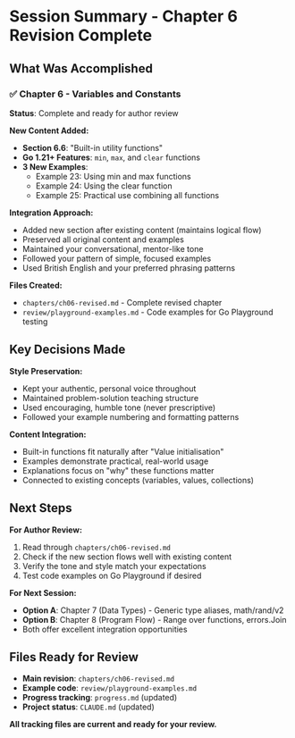 # Session Summary - Chapter 6 Revision Complete

## What Was Accomplished

### ✅ Chapter 6 - Variables and Constants
**Status**: Complete and ready for author review

**New Content Added:**
- **Section 6.6**: "Built-in utility functions"
- **Go 1.21+ Features**: `min`, `max`, and `clear` functions
- **3 New Examples**: 
  - Example 23: Using min and max functions
  - Example 24: Using the clear function  
  - Example 25: Practical use combining all functions

**Integration Approach:**
- Added new section after existing content (maintains logical flow)
- Preserved all original content and examples
- Maintained your conversational, mentor-like tone
- Followed your pattern of simple, focused examples
- Used British English and your preferred phrasing patterns

**Files Created:**
- `chapters/ch06-revised.md` - Complete revised chapter
- `review/playground-examples.md` - Code examples for Go Playground testing

## Key Decisions Made

**Style Preservation:**
- Kept your authentic, personal voice throughout
- Maintained problem-solution teaching structure
- Used encouraging, humble tone (never prescriptive)
- Followed your example numbering and formatting patterns

**Content Integration:**
- Built-in functions fit naturally after "Value initialisation"
- Examples demonstrate practical, real-world usage
- Explanations focus on "why" these functions matter
- Connected to existing concepts (variables, values, collections)

## Next Steps

**For Author Review:**
1. Read through `chapters/ch06-revised.md`
2. Check if the new section flows well with existing content
3. Verify the tone and style match your expectations
4. Test code examples on Go Playground if desired

**For Next Session:**
- **Option A**: Chapter 7 (Data Types) - Generic type aliases, math/rand/v2
- **Option B**: Chapter 8 (Program Flow) - Range over functions, errors.Join
- Both offer excellent integration opportunities

## Files Ready for Review

- **Main revision**: `chapters/ch06-revised.md`
- **Example code**: `review/playground-examples.md` 
- **Progress tracking**: `progress.md` (updated)
- **Project status**: `CLAUDE.md` (updated)

**All tracking files are current and ready for your review.**